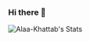### Hi there 👋

![Alaa-Khattab's Stats](https://github-readme-stats.vercel.app/api?username=Alaa-Khattab&theme=slateorange&show_icons=true&hide_border=false&count_private=true)


<!--
**Alaa-Khattab/Alaa-Khattab** is a ✨ _special_ ✨ repository because its `README.md` (this file) appears on your GitHub profile.


![Alaa-Khattab's Streak](https://github-readme-streak-stats.herokuapp.com/?user=Alaa-Khattab&theme=slateorange&hide_border=false)

![Alaa-Khattab's Top Languages](https://github-readme-stats.vercel.app/api/top-langs/?username=Alaa-Khattab&theme=slateorange&show_icons=true&hide_border=false&layout=compact)

Here are some ideas to get you started:

- 🔭 I’m currently working on ...
- 🌱 I’m currently learning ...
- 👯 I’m looking to collaborate on ...
- 🤔 I’m looking for help with ...
- 💬 Ask me about ...
- 📫 How to reach me: ...
- 😄 Pronouns: ...
- ⚡ Fun fact: ...
-->
